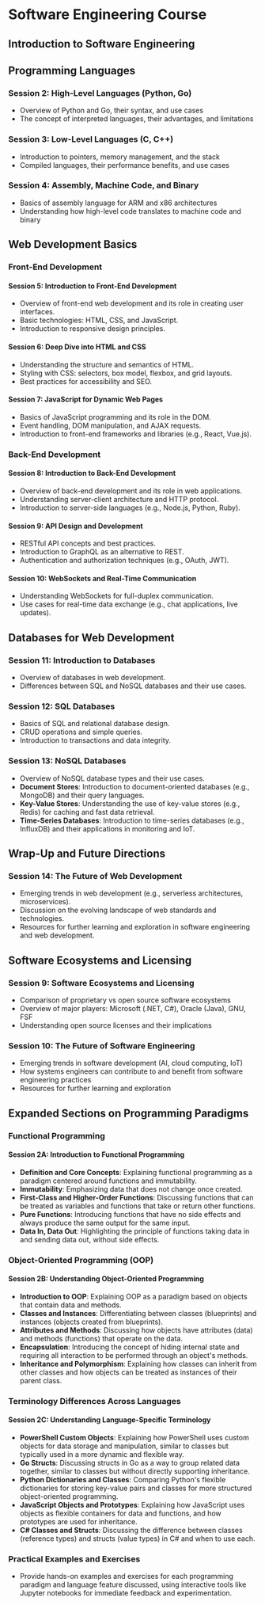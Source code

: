 # Software Engineering Course

## Introduction to Software Engineering

## Programming Languages

### **Session 2: High-Level Languages (Python, Go)**

- Overview of Python and Go, their syntax, and use cases
- The concept of interpreted languages, their advantages, and limitations

### **Session 3: Low-Level Languages (C, C++)**

- Introduction to pointers, memory management, and the stack
- Compiled languages, their performance benefits, and use cases

### **Session 4: Assembly, Machine Code, and Binary**

- Basics of assembly language for ARM and x86 architectures
- Understanding how high-level code translates to machine code and binary

## Web Development Basics

### Front-End Development

#### **Session 5: Introduction to Front-End Development**

- Overview of front-end web development and its role in creating user interfaces.
- Basic technologies: HTML, CSS, and JavaScript.
- Introduction to responsive design principles.

#### **Session 6: Deep Dive into HTML and CSS**

- Understanding the structure and semantics of HTML.
- Styling with CSS: selectors, box model, flexbox, and grid layouts.
- Best practices for accessibility and SEO.

#### **Session 7: JavaScript for Dynamic Web Pages**

- Basics of JavaScript programming and its role in the DOM.
- Event handling, DOM manipulation, and AJAX requests.
- Introduction to front-end frameworks and libraries (e.g., React, Vue.js).

### Back-End Development

#### **Session 8: Introduction to Back-End Development**

- Overview of back-end development and its role in web applications.
- Understanding server-client architecture and HTTP protocol.
- Introduction to server-side languages (e.g., Node.js, Python, Ruby).

#### **Session 9: API Design and Development**

- RESTful API concepts and best practices.
- Introduction to GraphQL as an alternative to REST.
- Authentication and authorization techniques (e.g., OAuth, JWT).

#### **Session 10: WebSockets and Real-Time Communication**

- Understanding WebSockets for full-duplex communication.
- Use cases for real-time data exchange (e.g., chat applications, live updates).

## Databases for Web Development

### **Session 11: Introduction to Databases**

- Overview of databases in web development.
- Differences between SQL and NoSQL databases and their use cases.

### **Session 12: SQL Databases**

- Basics of SQL and relational database design.
- CRUD operations and simple queries.
- Introduction to transactions and data integrity.

### **Session 13: NoSQL Databases**

- Overview of NoSQL database types and their use cases.
- **Document Stores**: Introduction to document-oriented databases (e.g., MongoDB) and their query languages.
- **Key-Value Stores**: Understanding the use of key-value stores (e.g., Redis) for caching and fast data retrieval.
- **Time-Series Databases**: Introduction to time-series databases (e.g., InfluxDB) and their applications in monitoring and IoT.

## Wrap-Up and Future Directions

### **Session 14: The Future of Web Development**

- Emerging trends in web development (e.g., serverless architectures, microservices).
- Discussion on the evolving landscape of web standards and technologies.
- Resources for further learning and exploration in software engineering and web development.

## Software Ecosystems and Licensing

### **Session 9: Software Ecosystems and Licensing**

- Comparison of proprietary vs open source software ecosystems
- Overview of major players: Microsoft (.NET, C#), Oracle (Java), GNU, FSF
- Understanding open source licenses and their implications

### **Session 10: The Future of Software Engineering**

- Emerging trends in software development (AI, cloud computing, IoT)
- How systems engineers can contribute to and benefit from software engineering practices
- Resources for further learning and exploration

## Expanded Sections on Programming Paradigms

### Functional Programming

#### **Session 2A: Introduction to Functional Programming**

- **Definition and Core Concepts**: Explaining functional programming as a paradigm centered around functions and immutability.
- **Immutability**: Emphasizing data that does not change once created.
- **First-Class and Higher-Order Functions**: Discussing functions that can be treated as variables and functions that take or return other functions.
- **Pure Functions**: Introducing functions that have no side effects and always produce the same output for the same input.
- **Data In, Data Out**: Highlighting the principle of functions taking data in and sending data out, without side effects.

### Object-Oriented Programming (OOP)

#### **Session 2B: Understanding Object-Oriented Programming**

- **Introduction to OOP**: Explaining OOP as a paradigm based on objects that contain data and methods.
- **Classes and Instances**: Differentiating between classes (blueprints) and instances (objects created from blueprints).
- **Attributes and Methods**: Discussing how objects have attributes (data) and methods (functions) that operate on the data.
- **Encapsulation**: Introducing the concept of hiding internal state and requiring all interaction to be performed through an object's methods.
- **Inheritance and Polymorphism**: Explaining how classes can inherit from other classes and how objects can be treated as instances of their parent class.

### Terminology Differences Across Languages

#### **Session 2C: Understanding Language-Specific Terminology**

- **PowerShell Custom Objects**: Explaining how PowerShell uses custom objects for data storage and manipulation, similar to classes but typically used in a more dynamic and flexible way.
- **Go Structs**: Discussing structs in Go as a way to group related data together, similar to classes but without directly supporting inheritance.
- **Python Dictionaries and Classes**: Comparing Python's flexible dictionaries for storing key-value pairs and classes for more structured object-oriented programming.
- **JavaScript Objects and Prototypes**: Explaining how JavaScript uses objects as flexible containers for data and functions, and how prototypes are used for inheritance.
- **C# Classes and Structs**: Discussing the difference between classes (reference types) and structs (value types) in C# and when to use each.

### Practical Examples and Exercises

- Provide hands-on examples and exercises for each programming paradigm and language feature discussed, using interactive tools like Jupyter notebooks for immediate feedback and experimentation.
